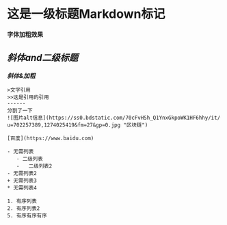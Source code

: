 # 这是一级标题Markdown标记
**字体加粗效果**
## *斜体and二级标题*
***斜体&加粗***
~~~删除线文字~~~
>文字引用
>>这是引用的引用
------
分割了一下
![图片alt信息](https://ss0.bdstatic.com/70cFvHSh_Q1YnxGkpoWK1HF6hhy/it/
u=702257389,1274025419&fm=27&gp=0.jpg "区块链")

[百度](https://www.baidu.com)

- 无需列表
   - 二级列表
   -   二级列表2
- 无需列表2
+ 无需列表3
* 无需列表4

1. 有序列表
2. 有序列表2
5. 有序有序有序
